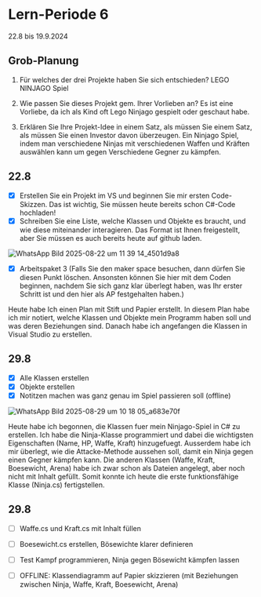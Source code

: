 # Lern-Periode 6

22.8 bis 19.9.2024

## Grob-Planung

1. Für welches der drei Projekte haben Sie sich entschieden?
   LEGO NINJAGO Spiel

2. Wie passen Sie dieses Projekt gem. Ihrer Vorlieben an?
   Es ist eine Vorliebe, da ich als Kind oft Lego Ninjago gespielt oder geschaut habe.
   
3. Erklären Sie Ihre Projekt-Idee in einem Satz, als müssen Sie einem Satz, als müssen Sie einen Investor davon überzeugen.
   Ein Ninjago Spiel, indem man verschiedene Ninjas mit verschiedenen Waffen und Kräften auswählen kann um gegen Verschiedene Gegner zu kämpfen.

## 22.8

- [x] Erstellen Sie ein Projekt im VS und beginnen Sie mir ersten Code-Skizzen. Das ist wichtig, Sie müssen heute bereits schon C#-Code hochladen!
- [x] Schreiben Sie eine Liste, welche Klassen und Objekte es braucht, und wie diese miteinander interagieren. Das Format ist Ihnen freigestellt, aber Sie müssen es auch bereits heute auf github laden.

![WhatsApp Bild 2025-08-22 um 11 39 14_4501d9a8](https://github.com/user-attachments/assets/95df0192-dee7-46d5-a6a8-fbed3edd25d8)



- [x] Arbeitspaket 3 (Falls Sie den maker space besuchen, dann dürfen Sie diesen Punkt löschen. Ansonsten können Sie hier mit dem Coden beginnen, nachdem Sie sich ganz klar überlegt haben, was Ihr erster Schritt ist und den hier als AP festgehalten haben.)

Heute habe Ich einen Plan mit Stift und Papier erstellt. In diesem Plan habe ich mir notiert, welche Klassen und Objekte mein Programm haben soll und was deren Beziehungen sind. Danach habe ich angefangen die Klassen in Visual Studio zu erstellen.


## 29.8

- [x] Alle Klassen erstellen
- [x] Objekte erstellen
- [x] Notitzen machen was ganz genau im Spiel passieren soll (offline)

![WhatsApp Bild 2025-08-29 um 10 18 05_a683e70f](https://github.com/user-attachments/assets/82cd3e3f-9ae8-4f3f-9580-81a7590c1bf3)


Heute habe ich begonnen, die Klassen fuer mein Ninjago-Spiel in C# zu erstellen. Ich habe die Ninja-Klasse programmiert und dabei die wichtigsten Eigenschaften (Name, HP, Waffe, Kraft) hinzugefuegt. Ausserdem habe ich mir überlegt, wie die Attacke-Methode aussehen soll, damit ein Ninja gegen einen Gegner kämpfen kann. Die anderen Klassen (Waffe, Kraft, Boesewicht, Arena) habe ich zwar schon als Dateien angelegt, aber noch nicht mit Inhalt gefüllt. Somit konnte ich heute die erste funktionsfähige Klasse (Ninja.cs) fertigstellen.

## 29.8

- [ ] Waffe.cs und Kraft.cs mit Inhalt füllen
- [ ] Boesewicht.cs erstellen, Bösewichte klarer definieren
- [ ] Test Kampf programmieren, Ninja gegen Bösewicht kämpfen lassen
- [ ] OFFLINE: Klassendiagramm auf Papier skizzieren (mit Beziehungen zwischen Ninja, Waffe, Kraft, Boesewicht, Arena)






